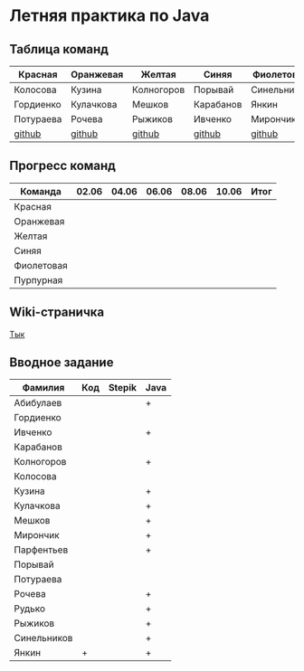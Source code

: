 # Летняя практика по Java

## Таблица команд

| Красная    | Оранжевая  | Желтая     | Синяя      | Фиолетовая  | Пурпурная  |
| ---------- | ---------- | ---------- | ---------- | ----------- | ---------- |
| Колосова   | Кузина     | Колногоров | Порывай    | Синельников | Абибулаев  |
| Гордиенко  | Кулачкова  | Мешков     | Карабанов  | Янкин       | Парфентьев |
| Потураева  | Рочева     | Рыжиков    | Ивченко    | Мирончик    | Рудько     |
| [github](https://github.com/alexgorderr/JavaSocks) | [github](https://github.com/rakhele/summer_practice) | [github](https://github.com/Heliconter/floyd-warshall-visualizer) | [github](https://github.com/scissorsnatcher/blue_team_practice) | [github](https://github.com/Pavel-by/paa8382trio1)  | [github](https://github.com/otsheln1k/summer_practice_2020) |

## Прогресс команд

| Команда    | 02.06 | 04.06 | 06.06 | 08.06 | 10.06 | Итог |
| ---------- | ----- | ----- | ----- | ----- | ----- | ---- |
| Красная    |       |       |       |       |       |      |
| Оранжевая  |       |       |       |       |       |      |
| Желтая     |       |       |       |       |       |      |
| Синяя      |       |       |       |       |       |      |
| Фиолетовая |       |       |       |       |       |      |
| Пурпурная  |       |       |       |       |       |      |

## Wiki-страничка

[Тык](https://github.com/JAkutenshi/etu_summer_practice_2020/wiki)

## Вводное задание

| Фамилия     | Код | Stepik | Java |
| ----------- | --- | ------ | ---- |
| Абибулаев   |     |        |  +   |
| Гордиенко   |     |        |      |
| Ивченко     |     |        |  +   |
| Карабанов   |     |        |      |
| Колногоров  |     |        |  +   |
| Колосова    |     |        |      |
| Кузина      |     |        |  +   |
| Кулачкова   |     |        |  +   |
| Мешков      |     |        |  +   |
| Мирончик    |     |        |  +   |
| Парфентьев  |     |        |  +   |
| Порывай     |     |        |      |
| Потураева   |     |        |      |
| Рочева      |     |        |  +   |
| Рудько      |     |        |  +   |
| Рыжиков     |     |        |  +   |
| Синельников |     |        |  +   |
| Янкин       |  +  |        |  +   |
